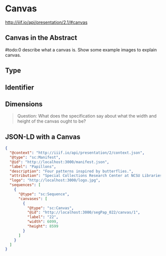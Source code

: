 # Canvas

http://iiif.io/api/presentation/2.1/#canvas

## Canvas in the Abstract
#todo:0 describe what a canvas is. Show some example images to explain canvas.

## Type

## Identifier

## Dimensions


> Question: What does the specification say about what the width and height of the canvas ought to be?


## JSON-LD with a Canvas

```json
{
  "@context": "http://iiif.io/api/presentation/2/context.json",
  "@type": "sc:Manifest",
  "@id": "http://localhost:3000/manifest.json",
  "label": "Papillons",
  "description": "Four patterns inspired by butterflies.",
  "attribution": "Special Collections Research Center at NCSU Libraries",
  "logo": "http://localhost:3000/logo.jpg",
  "sequences": [
    {
      "@type": "sc:Sequence",
      "canvases": [
        {
          "@type": "sc:Canvas",
          "@id": "http://localhost:3000/segPap_022/canvas/1",
          "label": "22",
          "width": 6099,
          "height": 8599
        }
      ]
    }
  ]
}
```
